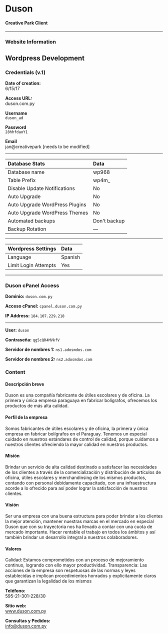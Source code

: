 # Duson
#### Creative Park Client

---
### Website Information

## Wordpress Development
### Credentials (v.1)

**Date of creation:**  
6/15/17

**Access URL:**  
duson.com.py

**Username**  
`duson_ad`

**Password**  
`28hhfdaoY1`

**Email**  
jan@creativepark [needs to be modified]

---

| Database Stats                 | Data         |
| :----------------------------- | :----------- |
| Database name                  | wp968        |
| Table Prefix                   | wp4m_        |
| Disable Update Notifications   | No           |
| Auto Upgrade                   | No           |
| Auto Upgrade WordPress Plugins | No           |
| Auto Upgrade WordPress Themes  | No           |
| Automated backups              | Don't backup |
| Backup Rotation                | —            |

---

| Wordpress Settings   | Data    |
| :------------------- | :------ |
| Language             | Spanish |
| Limit Login Attempts | Yes     |

---

### Duson cPanel Access

**Dominio:**                                             `duson.com.py`

**Acceso cPanel:**
`cpanel.duson.com.py`

**IP Address:**                                       `184.107.229.218`

---

**User:**
`duson`

**Contraseña:**
`qg5cQR4MVkfV`

**Servidor de nombres 1:**
`ns1.adosmdos.com`

**Servidor de nombres 2:**
`ns2.adosmdos.com`



### Content

#### Descripción breve<br>

Duson es una compañía fabricante de útiles escolares y de oficina. La primera y única empresa paraguaya en fabricar bolígrafos, ofrecemos los productos de más alta calidad.

#### Perfil de la empresa<br>

Somos fabricantes de útiles escolares y de oficina, la primera y única empresa en fabricar bolígrafos en el Paraguay. Tenemos un especial cuidado en nuestros estándares de control de calidad, porque cuidamos a nuestros clientes ofreciendo la mayor calidad en nuestros productos.

#### Misión<br>

Brindar un servicio de alta calidad destinado a satisfacer las necesidades de los clientes a través de la comercialización y distribución de artículos de oficina, útiles escolares  y merchandinsing de los mismos productos, contando con personal debidamente capacitado, con una infraestructura acorde a lo ofrecido para así poder lograr la satisfacción de nuestros clientes.

#### Visión<br>

Ser una empresa con una buena estructura para poder brindar a los clientes la mejor atención, mantener nuestras marcas en el mercado en especial Duson que con su trayectoria nos ha llevado a contar con una cuota de mercado importante.
Hacer rentable el trabajo en todos los ámbitos y así también brindar un desarrollo integral a nuestros colaboradores.

#### Valores<br>

Calidad: Estamos comprometidos con un proceso de mejoramiento continuo, logrando con ello mayor productividad.
Transparencia: Las acciones de la empresa son respetuosas de las normas y leyes establecidas e implican procedimientos honrados y explícitamente claros que garantizan la legalidad de los mismos

**Teléfono:**<br>
595-21-301-228/30

**Sitio web:**<br>
www.duson.com.py

**Consultas y Pedidos:**<br>
info@duson.com.py 